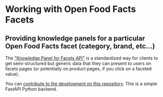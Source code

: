 # Working with Open Food Facts Facets

## Providing knowledge panels for a particular Open Food Facts facet (category, brand, etc...)

The ["Knowledge Panel for Facets API"](https://facets-kp.openfoodfacts.org/docs) is a standardized way for clients to get semi-structured but generic data that they can present to users on facets pages (or potentially on product pages, if you click on a faceted value).

You can [contribute to the development on this repository](https://github.com/openfoodfacts/facets-knowledge-panels). This is a simple FastAPI Python backend.


